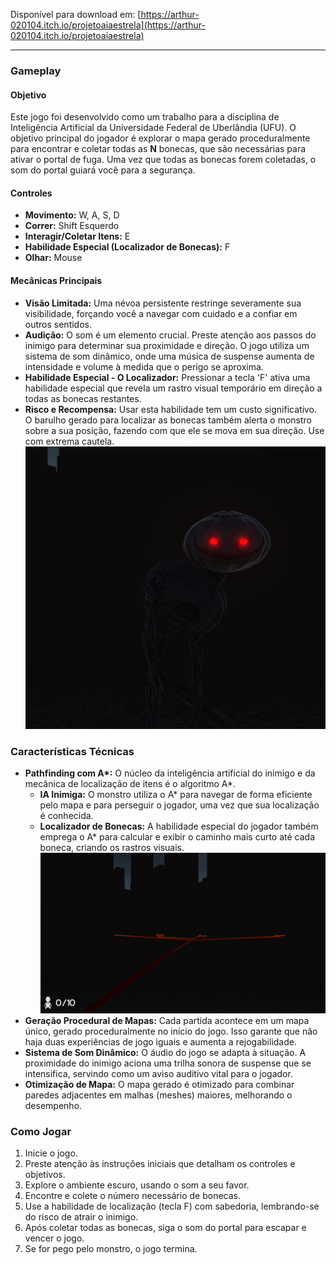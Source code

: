 Disponível para download em: [https://arthur-020104.itch.io/projetoaiaestrela](https://arthur-020104.itch.io/projetoaiaestrela)

---

### Gameplay

#### Objetivo

Este jogo foi desenvolvido como um trabalho para a disciplina de Inteligência Artificial da Universidade Federal de Uberlândia (UFU). O objetivo principal do jogador é explorar o mapa gerado proceduralmente para encontrar e coletar todas as **N** bonecas, que são necessárias para ativar o portal de fuga. Uma vez que todas as bonecas forem coletadas, o som do portal guiará você para a segurança.

#### Controles

* **Movimento:** W, A, S, D
* **Correr:** Shift Esquerdo
* **Interagir/Coletar Itens:** E
* **Habilidade Especial (Localizador de Bonecas):** F
* **Olhar:** Mouse

#### Mecânicas Principais

* **Visão Limitada:** Uma névoa persistente restringe severamente sua visibilidade, forçando você a navegar com cuidado e a confiar em outros sentidos.
* **Audição:** O som é um elemento crucial. Preste atenção aos passos do inimigo para determinar sua proximidade e direção. O jogo utiliza um sistema de som dinâmico, onde uma música de suspense aumenta de intensidade e volume à medida que o perigo se aproxima.
* **Habilidade Especial - O Localizador:** Pressionar a tecla 'F' ativa uma habilidade especial que revela um rastro visual temporário em direção a todas as bonecas restantes.
* **Risco e Recompensa:** Usar esta habilidade tem um custo significativo. O barulho gerado para localizar as bonecas também alerta o monstro sobre a sua posição, fazendo com que ele se mova em sua direção. Use com extrema cautela.
![Monstro](img/1.jpg)
### Características Técnicas

* **Pathfinding com A\*:** O núcleo da inteligência artificial do inimigo e da mecânica de localização de itens é o algoritmo A\*.
    * **IA Inimiga:** O monstro utiliza o A\* para navegar de forma eficiente pelo mapa e para perseguir o jogador, uma vez que sua localização é conhecida.
    * **Localizador de Bonecas:** A habilidade especial do jogador também emprega o A\* para calcular e exibir o caminho mais curto até cada boneca, criando os rastros visuais.
    ![Screenshot de localizador](img/2.jpg)
* **Geração Procedural de Mapas:** Cada partida acontece em um mapa único, gerado proceduralmente no início do jogo. Isso garante que não haja duas experiências de jogo iguais e aumenta a rejogabilidade.
* **Sistema de Som Dinâmico:** O áudio do jogo se adapta à situação. A proximidade do inimigo aciona uma trilha sonora de suspense que se intensifica, servindo como um aviso auditivo vital para o jogador.
* **Otimização de Mapa:** O mapa gerado é otimizado para combinar paredes adjacentes em malhas (meshes) maiores, melhorando o desempenho.

### Como Jogar

1.  Inicie o jogo.
2.  Preste atenção às instruções iniciais que detalham os controles e objetivos.
3.  Explore o ambiente escuro, usando o som a seu favor.
4.  Encontre e colete o número necessário de bonecas.
5.  Use a habilidade de localização (tecla F) com sabedoria, lembrando-se do risco de atrair o inimigo.
6.  Após coletar todas as bonecas, siga o som do portal para escapar e vencer o jogo.
7.  Se for pego pelo monstro, o jogo termina.